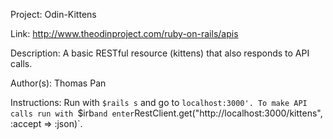 Project: Odin-Kittens

Link: http://www.theodinproject.com/ruby-on-rails/apis

Description: A basic RESTful resource (kittens) that also responds to API calls. 

Author(s): Thomas Pan

Instructions: Run with `$rails s` and go to `localhost:3000'.
To make API calls run with `$irb` and enter `RestClient.get("http://localhost:3000/kittens", :accept => :json)`.